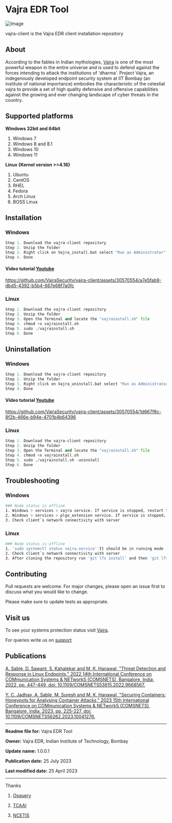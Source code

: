 # Vajra EDR Tool
![Image](https://getvajra.com/static/media/vajralogo.b2efeacf3b8d1ac36fd5a25bc9ea1e21.svg)

vajra-client is the Vajra EDR client installation repository

## About

According to the fables in Indian mythologies, [Vajra](https://en.wikipedia.org/wiki/Vajra/) is one of the most powerful weapon in the entire universe and is used to defend against the forces intending to attack the institutions of 'dharma'. Project Vajra, an indegenously developed endpoint security system at IIT Bombay (an institute of national importance) embodies the characteristic of the celestial vajra to provide a set of high quality defensive and offensive capabilities against the growing and ever changing landscape of cyber threats in the country.

## Supported platforms
**Windows 32bit and 64bit**
1. Windows 7
2. Windows 8 and 8.1
3. Windows 10
4. Windows 11

**Linux {Kernel version >=4.18}**
1. Ubuntu
2. CentOS
3. RHEL
4. Fedora
5. Arch Linux
6. BOSS Linux


## Installation

### Windows
```python
Step 1. Download the vajra-client repository
Step 2. Unzip the folder
Step 3. Right click on Vajra_install.bat select "Run as Administrator"
Step 4. Done
```
#### Video tutorial [Youtube](https://youtu.be/Y5Ivx9VoSTk)
https://github.com/VajraSecurity/vajra-client/assets/30570554/a7e5fab9-dbd5-4392-b5b4-667e68f7a0fc


### Linux
```python
Step 1. Download the vajra-client repository
Step 2. Unzip the folder
Step 3. Open the Terminal and locate the "vajrainstall.sh" file
Step 4. chmod +x vajrainstall.sh
Step 5. sudo ./vajrainstall.sh
Step 6. Done
```

## Uninstallation

### Windows
```python
Step 1. Download the vajra-client repository
Step 2. Unzip the folder
Step 3. Right click on Vajra_uninstall.bat select "Run as Administrator"
Step 4. Done
```
#### Video tutorial [Youtube](https://youtu.be/DxR4lkSIXM4)
https://github.com/VajraSecurity/vajra-client/assets/30570554/1d667f8c-8f2b-466e-b94e-4701b4b64396


### Linux
```python
Step 1. Download the vajra-client repository
Step 2. Unzip the folder
Step 3. Open the Terminal and locate the "vajrainstall.sh" file
Step 4. chmod +x vajrainstall.sh
Step 5. sudo ./vajrainstall.sh -uninstall
Step 6. Done
```

## Troubleshooting

### Windows
```bash
### Node status is offline
1. Windows > services > vajra service. If service is stopped, restart the service
2. Windows > services > plgx_extension service. If service is stopped, restart the service
3. Check client`s network connectivity with server
```

### Linux
```bash
### Node status is offline
1. 'sudo systemctl status vajra.service' It should be in running mode
2. Check client`s network connectivity with server
3. After cloning the repository run 'git lfs install' and then 'git lfs pull'
```
## Contributing

Pull requests are welcome. For major changes, please open an issue first
to discuss what you would like to change.

Please make sure to update tests as appropriate.

## Visit us

To see your systems protection status visit [Vajra](https://getvajra.com/).

For queries write us on [support](mailto:sablearjun@iitb.ac.in)

## Publications

[A. Sable, D. Sawant, S. Kahalekar and M. K. Hanawal, "Threat Detection and Response in Linux Endpoints," 2022 14th International Conference on COMmunication Systems & NETworkS (COMSNETS), Bangalore, India, 2022, pp. 447-449, doi: 10.1109/COMSNETS53615.2022.9668567.](https://ieeexplore.ieee.org/document/9668567)

[Y. C. Jadhav, A. Sable, M. Suresh and M. K. Hanawal, "Securing Containers: Honeypots for Analysing Container Attacks," 2023 15th International Conference on COMmunication Systems & NETworkS (COMSNETS), Bangalore, India, 2023, pp. 225-227, doi: 10.1109/COMSNETS56262.2023.10041276.](https://ieeexplore.ieee.org/abstract/document/10041276)

---
**Readme file for:** Vajra EDR Tool

**Owner:** Vajra EDR, Indian Institute of Technology, Bombay

**Update name:** 1.0.0.1

**Publication date:** 25 July 2023

**Last modified date:** 25 April 2023

----
Thanks

1. [Osquery](https://osquery.io)

2. [TCAAI](https://www.tcaai.iitb.ac.in)

3. [NCETIS](http://www.ee.iitb.ac.in/~ncetis/)
